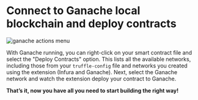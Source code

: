 # Connect to Ganache local blockchain and deploy contracts

![ganache actions menu](https://trufflesuite.com/blog/build-on-web3-with-truffle-vs-code-extension/ganache-actions-menu.png)

With Ganache running, you can right-click on your smart contract file and select the "Deploy Contracts" option.
This lists all the available networks, including those from your `truffle-config` file and networks you created using the extension (Infura and Ganache).
Next, select the Ganache network and watch the extension deploy your contract to Ganache.

**That’s it, now you have all you need to start building the right way!**

